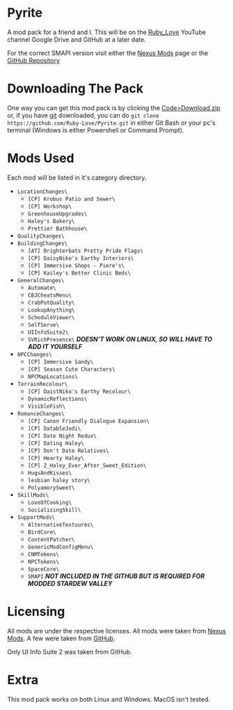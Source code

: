 # Pyrite
A mod pack for a friend and I.
This will be on the [Ruby_Love](https://youtube.com/@ruby_loveyt) YouTube channel Google Drive and GitHub at a later date.

For the correct SMAPI version visit either the [Nexus Mods](https://nexusmods.com/stardewvalley/mods/2400?tab=files) page or the [GitHub Repository](https://github.com/pathoschild/SMAPI)

# Downloading The Pack
One way you can get this mod pack is by clicking the [Code>Download zip](https://github.com/Ruby-Love/Pyrite/archive/refs/heads/master.zip) or, if you have [git](https://git-scm.com/downloads) downloaded, you can do `git clone https://github.com/Ruby-Love/Pyrite.git` in either Git Bash or your pc's terminal (Windows is either Powershell or Command Prompt).

# Mods Used
Each mod will be listed in it's category directory.
- `LocationChanges\`
  -  `[CP] Krobus Patio and Sewer\`
  -  `[CP] Workshop\`
  -  `GreenhouseUpgrades\`
  -  `Haley's Bakery\`
  -  `Prettier Bathhouse\`
-  `QualityChanges\`
  - `BuildingChanges\`
    - `[AT] Brighterbats Pretty Pride Flags\`
    - `[CP] DaisyNiko's Earthy Interiors\`
    - `[CP] Immersive Shops - Piere's\`
    - `[CP] Kailey's Better Clinic Beds\`
  - `GeneralChanges\`
    - `Automate\`
    - `CBJCheatsMenu\`
    - `CrabPotQuality\`
    - `LookupAnything\`
    - `ScheduleViewer\`
    - `SelfServe\`
    - `UIInfoSuite2\`
    - `SVRichPresence\` ***DOESN'T WORK ON LINUX, SO WILL HAVE TO ADD IT YOURSELF***
  - `NPCChanges\`
    - `[CP] Immersive Sandy\`
    - `[CP] Season Cute Characters\`
    - `NPCMapLocations\`
  - `TerrainRecolour\`
    - `[CP] DaistNiko's Earthy Recolour\`
    - `DynamicReflections\`
    - `VisibleFish\`
- `RomanceChanges\`
  - `[CP] Canon Friendly Dialogue Expansion\`
  - `[CP] DatableJodi\`
  - `[CP] Date Night Redux\`
  - `[CP] Dating Haley\`
  - `[CP] Don't Date Relatives\`
  - `[CP] Hearty Haley\`
  - `[CP] Z_Haley_Ever_After_Sweet_Edition\`
  - `HugsAndKisses\`
  - `lesbian haley story\`
  - `PolyamorySweet\`
- `SkillMods\`
  - `LoveOfCooking\`
  - `SocializingSkill\`
- `SupportMods\`
  - `AlternativeTextuures\`
  - `BirdCore\`
  - `ContentPatcher\`
  - `GenericModConfigMenu\`
  - `CNMTokens\`
  - `NPCTokens\`
  - `SpaceCore\`
  - `SMAPI` ***NOT INCLUDED IN THE GITHUB BUT IS REQUIRED FOR MODDED STARDEW VALLEY***

# Licensing
All mods are under the respective licenses. 
All mods were taken from [Nexus Mods](https://nexusmods.com/). A few were taken from [GitHub](https://github.com).

Only UI Info Suite 2 was taken from GitHub.


# Extra
This mod pack works on both Linux and Windows. MacOS isn't tested.
